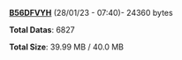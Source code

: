 [**B56DFVYH**](/data/B56DFVYH.txt) (28/01/23 - 07:40)- 24360 bytes

**Total Datas**: 6827

**Total Size**: 39.99 MB / 40.0 MB